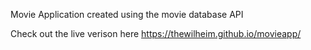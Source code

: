 Movie Application created using the movie database API

Check out the live verison here
https://thewilheim.github.io/movieapp/
